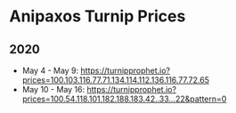 # Anipaxos Turnip Prices

## 2020

- May 4 - May 9: https://turnipprophet.io?prices=100.103.116.77.71.134.114.112.136.116.77.72.65
- May 10 - May 16: https://turnipprophet.io?prices=100.54.118.101.182.188.183.42..33...22&pattern=0
